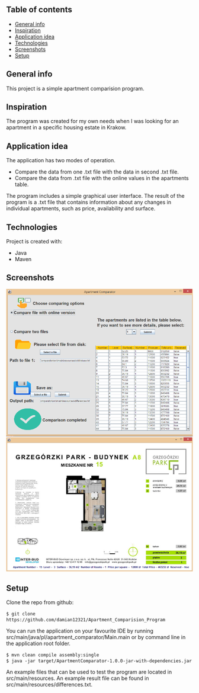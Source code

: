 ## Table of contents
* [General info](#general-info)
* [Inspiration](#inspiration)
* [Application idea](#application-idea)
* [Technologies](#technologies)
* [Screenshots](#screenshots)
* [Setup](#setup)

## General info
This project is a simple apartment comparision program.
	
## Inspiration
The program was created for my own needs when I was looking for an apartment in a specific housing estate in Krakow.

## Application idea
The application has two modes of operation.

* Compare the data from one .txt file with the data in second .txt file. 
* Compare the data from .txt file with the online values in the apartments table.

The program includes a simple graphical user interface.
The result of the program is a .txt file that contains information about any changes in individual apartments, such as price, availability and surface.

## Technologies
Project is created with:
* Java
* Maven

## Screenshots
![Screen1](./img/Screen1.png)
![Screen2](./img/Screen2.png)

## Setup
Clone the repo from github:
```
$ git clone https://github.com/damian12321/Apartment_Comparision_Program
```
You can run the application on your favourite IDE by running src/main/java/pl/apartment_comparator/Main.main
or by command line in the application root folder.

```
$ mvn clean compile assembly:single
$ java -jar target/ApartmentComparator-1.0.0-jar-with-dependencies.jar
```

An example files that can be used to test the program are located in src/main/resources.
An example result file can be found in src/main/resources/differences.txt.
